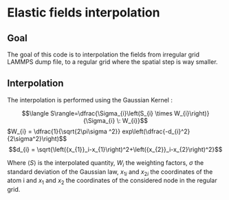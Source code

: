 # Elastic fields interpolation

## Goal
The goal of this code is to interpolation the fields from irregular grid LAMMPS dump file, to a regular grid where the spatial step is way smaller.

## Interpolation

The interpolation is performed using the Gaussian Kernel :

$$\langle S\rangle=\dfrac{\Sigma_{i}\left(S_{i} \times W_{i}\right)}{\Sigma_{i} \: W_{i}}$$
$W_{i} = \dfrac{1}{\sqrt{2\pi\sigma ^2}} exp\left(\dfrac{-d_{i}^2}{2\sigma^2}\right)$$
$$d_{i} = \sqrt{\left({x_{1}}_i-x_{1}\right)^2+\left({x_{2}}_i-x_{2}\right)^2}$$

Where $\langle S\rangle$ is the interpolated quantity, $W_{i}$ the weighting factors, $\sigma$ the standard deviation of the Gaussian law, ${x_1}_i$ and ${x_2}_i$ the coordinates of the atom i and $x_1$ and $x_2$ the coordinates of the considered node in the regular grid.
